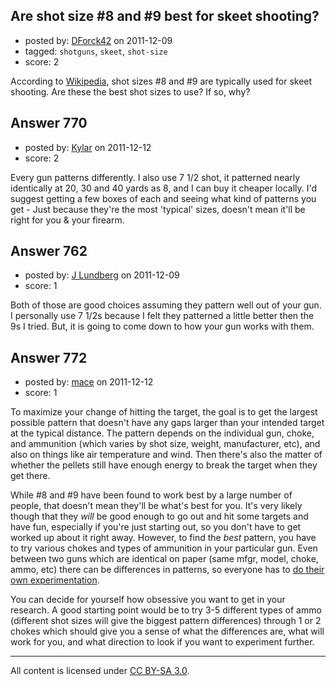 ## Are shot size #8 and #9 best for skeet shooting?

- posted by: [DForck42](https://stackexchange.com/users/-1/124-dforck42) on 2011-12-09
- tagged: `shotguns`, `skeet`, `shot-size`
- score: 2

According to [Wikipedia][1], shot sizes #8 and #9 are typically used for skeet shooting.  Are these the best shot sizes to use?  If so, why?


  [1]: http://en.wikipedia.org/wiki/Shotgun_shell#Shot_sizes


## Answer 770

- posted by: [Kylar](https://stackexchange.com/users/-1/152-kylar) on 2011-12-12
- score: 2

Every gun patterns differently. I also use 7 1/2 shot, it patterned nearly identically at 20, 30 and 40 yards as 8, and I can buy it cheaper locally. I'd suggest getting a few boxes of each and seeing what kind of patterns you get - Just because they're the most 'typical' sizes, doesn't mean it'll be right for you & your firearm.



## Answer 762

- posted by: [J Lundberg](https://stackexchange.com/users/-1/40-j-lundberg) on 2011-12-09
- score: 1

Both of those are good choices assuming they pattern well out of your gun.  I personally use 7 1/2s because I felt they patterned a little better then the 9s I tried.  But, it is going to come down to how your gun works with them.


## Answer 772

- posted by: [mace](https://stackexchange.com/users/-1/163-mace) on 2011-12-12
- score: 1

To maximize your change of hitting the target, the goal is to get the largest possible pattern that doesn't have any gaps larger than your intended target at the typical distance. The pattern depends on the individual gun, choke, and ammunition (which varies by shot size, weight, manufacturer, etc), and also on things like air temperature and wind. Then there's also the matter of whether the pellets still have enough energy to break the target when they get there.

While #8 and #9 have been found to work best by a large number of people, that doesn't mean they'll be what's best for you. It's very likely though that they *will* be good enough to go out and hit some targets and have fun, especially if you're just starting out, so you don't have to get worked up about it right away. However, to find the *best* pattern, you have to try various chokes and types of ammunition in your particular gun. Even between two guns which are identical on paper (same mfgr, model, choke, ammo, etc) there can be differences in patterns, so everyone has to [do their own experimentation](http://www.chuckhawks.com/why_pattern.htm).

You can decide for yourself how obsessive you want to get in your research. A good starting point would be to try 3-5 different types of ammo (different shot sizes will give the biggest pattern differences) through 1 or 2 chokes which should give you a sense of what the differences are, what will work for you, and what direction to look if you want to experiment further.



---

All content is licensed under [CC BY-SA 3.0](https://creativecommons.org/licenses/by-sa/3.0/).
